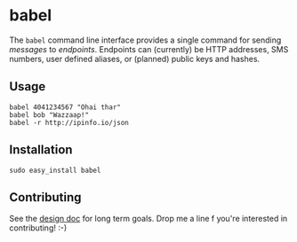 babel
=====

The `babel` command line interface provides a single command for sending *messages* to *endpoints*. Endpoints can (currently) be HTTP addresses, SMS numbers, user defined aliases, or (planned) public keys and hashes.

Usage
-----

```
babel 4041234567 "Ohai thar"
babel bob "Wazzaap!"
babel -r http://ipinfo.io/json
```

Installation
------------

```
sudo easy_install babel
```

Contributing
------------

See the [design doc](https://docs.google.com/document/d/1B8_FC-u9iGq4RVdUB0VTxRnriBtdFCxIbqk3bhIdidU/edit#) for long term goals. Drop me a line f you're interested in contributing! :-)
